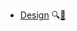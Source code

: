 * [Design](./design/)
  <trigger for="pop:design-preview">:mag:</trigger>[:scroll:](design/print.html)

<popover id="pop:design-preview" title="Software Design :mag:" placement="right">
  <div slot="content">
    <include src="preview.md" />
  </div>
</popover>
